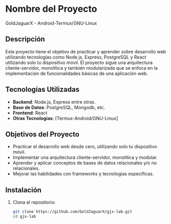 # Nombre del Proyecto

GoldJaguarX - Android-Termux/GNU-Linux

## Descripción

Este proyecto tiene el objetivo de practicar y aprender sobre desarrollo web utilizando tecnologías como Node.js, Express, PostgreSQL y React utilizando solo tu dispositivo móvil. El proyecto sigue una arquitectura cliente-servidor, monolítica y también modularizada que se enfoca en la implementación de funcionalidades básicas de una aplicación web.

## Tecnologías Utilizadas

- **Backend**: Node.js, Express entre otras.
- **Base de Datos**: PostgreSQL, Mongodb, etc.
- **Frontend**: React
- **Otras Tecnologías**: [Termux-Android/GNU-Linux]

## Objetivos del Proyecto

- Practicar el desarrollo web desde cero, utilizando solo tu dispositivo móvil.
- Implementar una arquitectura cliente-servidor, monolítica y modular.
- Aprender y aplicar conceptos de bases de datos relacionales y/o no relacionales.
- Mejorar las habilidades con frameworks y tecnologías específicas.

## Instalación

1. Clona el repositorio:
   ```bash
   git clone https://github.com/GoldJaguarX/gjx-lab.git
   cd gjx-lab
   ```
